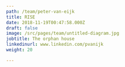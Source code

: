 ```yaml
---
path: /team/peter-van-eijk
title: RISE
date: 2018-11-19T00:47:58.000Z
draft: false
image: /src/pages/team/untitled-diagram.jpg
jobtitle: The orphan house
linkedinurl: www.linkedin.com/pvanijk
weight: 20

---
```


